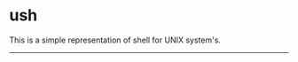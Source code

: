 ush
=============================
This is a simple representation of shell for UNIX system's.

-----------